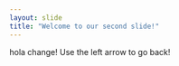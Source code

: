 ```yaml
---
layout: slide
title: "Welcome to our second slide!"
---
```

hola change!
Use the left arrow to go back!
